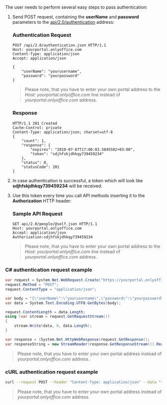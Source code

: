 The user needs to perform several easy steps to pass authentication:

1. Send POST request, containing the **userName** and **password** parameters to the [api/2.0/authentication](/portals/method/authentication/post/api/2.0/authentication) address:

   ### Authentication Request

   ``` http
   POST /api/2.0/authentication.json HTTP/1.1
   Host: yourportal.onlyoffice.com
   Content-Type: application/json
   Accept: application/json

   {
       "userName": "yourusername",
       "password": "yourpassword"
   }
   ```

   > Please note, that you have to enter your own portal address to the *Host: yourportal.onlyoffice.com* line instead of *yourportal.onlyoffice.com* address.

   ### Response

   ``` http
   HTTP/1.1 201 Created
   Cache-Control: private
   Content-Type: application/json; charset=utf-8
   {
       "count": 1,
       "response": {
           "expires": "2010-07-07T17:06:03.5845502+03:00",
           "token": "sdjhfskjdhkqy739459234"
       },
       "status": 0,
       "statusCode": 201
   }
   ```

2. In case authentication is successful, a token which will look like **sdjhfskjdhkqy739459234** will be received.

3. Use this token every time you call API methods inserting it to the **Authorization** HTTP header:

   ### Sample API Request

   ``` http
   GET api/2.0/people/@self.json HTTP/1.1
   Host: yourportal.onlyoffice.com
   Accept: application/json
   Authorization:sdjhfskjdhkqy739459234
   ```

   > Please note, that you have to enter your own portal address to the *Host: yourportal.onlyoffice.com* line instead of *yourportal.onlyoffice.com* address.

### C# authentication request example

``` csharp
var request = System.Net.WebRequest.Create("https://yourportal.onlyoffice.com/api/2.0/authentication.json");
request.Method = "POST";
request.ContentType = "application/json";

var body = "{\"userName\":\"yourusername\",\"password\":\"yourpassword\"}";
var data = System.Text.Encoding.UTF8.GetBytes(body);

request.ContentLength = data.Length;
using (var stream = request.GetRequestStream())
{
    stream.Write(data, 0, data.Length);
}

var response = (System.Net.HttpWebResponse)request.GetResponse();
var responseString = new StreamReader(response.GetResponseStream()).ReadToEnd();
```

> Please note, that you have to enter your own portal address instead of *yourportal.onlyoffice.com* address.

### cURL authentication request example

``` bash
curl --request POST --header "Content-Type: application/json" --data "{\"username\":\"yourusername\",\"password\":\"yourpassword\"}" "https://yourportal.onlyoffice.com/api/2.0/authentication.json"
```

> Please note, that you have to enter your own portal address instead of *yourportal.onlyoffice.com* address.
